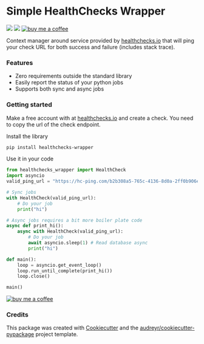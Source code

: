 # Simple HealthChecks Wrapper


[<img src="https://img.shields.io/pypi/v/healthchecks-wrapper.svg">](https://pypi.org/project/healthchecks-wrapper)
[<img src="https://readthedocs.org/projects/healthchecks-wrapper/badge/?version=latest">](https://healthchecks-wrapper.readthedocs.io/en/latest/?badge=latest)
[![buy me a coffee](https://img.shields.io/badge/If%20you%20like%20it-Buy%20me%20a%20coffee-orange.svg?style=for-the-badge)](https://www.buymeacoffee.com/samarpanrai)

Context manager around service provided by [healthchecks.io](https://healthchecks.io/) that will ping your check URL for both success and failure (includes stack trace).

### Features

* Zero requirements outside the standard library
* Easily report the status of your python jobs
* Supports both sync and async jobs

### Getting started
Make a free account with at [healthchecks.io](https://healthchecks.io/) and create a check. You need to copy the url of the check endpoint.

Install the library

```bash
pip install healthchecks-wrapper
```

Use it in your code

```python
from healthchecks_wrapper import HealthCheck
import asyncio
valid_ping_url = "https://hc-ping.com/b2b308a5-765c-4136-8d0a-2ff0b906e3ee"  # Replace with your job url

# Sync jobs
with HealthCheck(valid_ping_url):
    # Do your job
    print("hi")

# Async jobs requires a bit more boiler plate code
async def print_hi():
    async with HealthCheck(valid_ping_url):
        # Do your job
        await asyncio.sleep(1) # Read database async
        print("hi")

def main():
    loop = asyncio.get_event_loop()
    loop.run_until_complete(print_hi())
    loop.close()

main()
```


[![buy me a coffee](https://www.buymeacoffee.com/assets/img/custom_images/orange_img.png)](https://www.buymeacoffee.com/samarpanrai)

### Credits

This package was created with [Cookiecutter](https://github.com/audreyr/cookiecutter) and the [audreyr/cookiecutter-pypackage](https://github.com/audreyr/cookiecutter-pypackage)
 project template.


